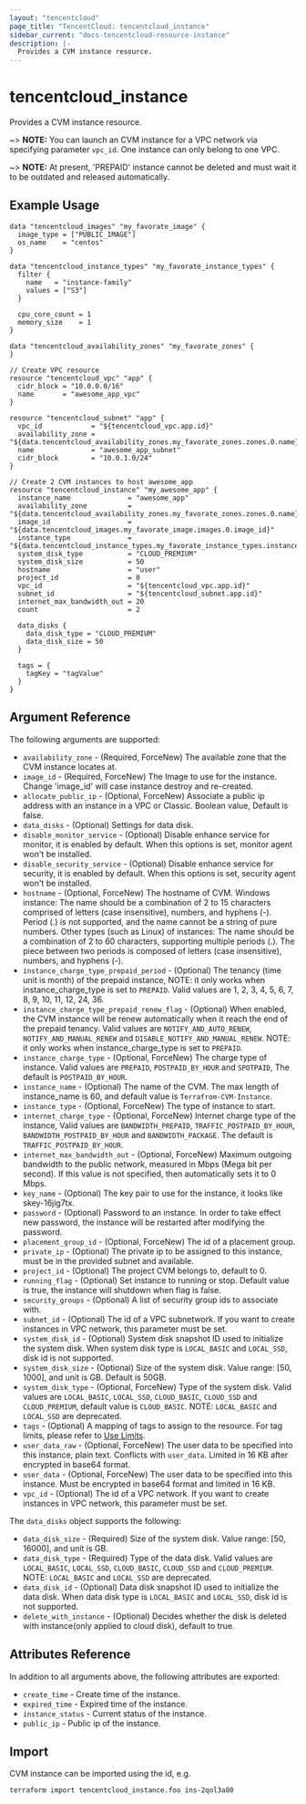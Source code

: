 ```yaml
---
layout: "tencentcloud"
page_title: "TencentCloud: tencentcloud_instance"
sidebar_current: "docs-tencentcloud-resource-instance"
description: |-
  Provides a CVM instance resource.
---
```


# tencentcloud_instance

Provides a CVM instance resource.

~> **NOTE:** You can launch an CVM instance for a VPC network via specifying parameter `vpc_id`. One instance can only belong to one VPC.

~> **NOTE:** At present, 'PREPAID' instance cannot be deleted and must wait it to be outdated and released automatically.

## Example Usage

```hcl
data "tencentcloud_images" "my_favorate_image" {
  image_type = ["PUBLIC_IMAGE"]
  os_name    = "centos"
}

data "tencentcloud_instance_types" "my_favorate_instance_types" {
  filter {
    name   = "instance-family"
    values = ["S3"]
  }

  cpu_core_count = 1
  memory_size    = 1
}

data "tencentcloud_availability_zones" "my_favorate_zones" {
}

// Create VPC resource
resource "tencentcloud_vpc" "app" {
  cidr_block = "10.0.0.0/16"
  name       = "awesome_app_vpc"
}

resource "tencentcloud_subnet" "app" {
  vpc_id            = "${tencentcloud_vpc.app.id}"
  availability_zone = "${data.tencentcloud_availability_zones.my_favorate_zones.zones.0.name}"
  name              = "awesome_app_subnet"
  cidr_block        = "10.0.1.0/24"
}

// Create 2 CVM instances to host awesome_app
resource "tencentcloud_instance" "my_awesome_app" {
  instance_name              = "awesome_app"
  availability_zone          = "${data.tencentcloud_availability_zones.my_favorate_zones.zones.0.name}"
  image_id                   = "${data.tencentcloud_images.my_favorate_image.images.0.image_id}"
  instance_type              = "${data.tencentcloud_instance_types.my_favorate_instance_types.instance_types.0.instance_type}"
  system_disk_type           = "CLOUD_PREMIUM"
  system_disk_size           = 50
  hostname                   = "user"
  project_id                 = 0
  vpc_id                     = "${tencentcloud_vpc.app.id}"
  subnet_id                  = "${tencentcloud_subnet.app.id}"
  internet_max_bandwidth_out = 20
  count                      = 2

  data_disks {
    data_disk_type = "CLOUD_PREMIUM"
    data_disk_size = 50
  }

  tags = {
    tagKey = "tagValue"
  }
}
```

## Argument Reference

The following arguments are supported:

* `availability_zone` - (Required, ForceNew) The available zone that the CVM instance locates at.
* `image_id` - (Required, ForceNew) The Image to use for the instance. Change 'image_id' will case instance destroy and re-created.
* `allocate_public_ip` - (Optional, ForceNew) Associate a public ip address with an instance in a VPC or Classic. Boolean value, Default is false.
* `data_disks` - (Optional) Settings for data disk.
* `disable_monitor_service` - (Optional) Disable enhance service for monitor, it is enabled by default. When this options is set, monitor agent won't be installed.
* `disable_security_service` - (Optional) Disable enhance service for security, it is enabled by default. When this options is set, security agent won't be installed.
* `hostname` - (Optional, ForceNew) The hostname of CVM. Windows instance: The name should be a combination of 2 to 15 characters comprised of letters (case insensitive), numbers, and hyphens (-). Period (.) is not supported, and the name cannot be a string of pure numbers. Other types (such as Linux) of instances: The name should be a combination of 2 to 60 characters, supporting multiple periods (.). The piece between two periods is composed of letters (case insensitive), numbers, and hyphens (-).
* `instance_charge_type_prepaid_period` - (Optional) The tenancy (time unit is month) of the prepaid instance, NOTE: it only works when instance_charge_type is set to `PREPAID`. Valid values are 1, 2, 3, 4, 5, 6, 7, 8, 9, 10, 11, 12, 24, 36.
* `instance_charge_type_prepaid_renew_flag` - (Optional) When enabled, the CVM instance will be renew automatically when it reach the end of the prepaid tenancy. Valid values are `NOTIFY_AND_AUTO_RENEW`, `NOTIFY_AND_MANUAL_RENEW` and `DISABLE_NOTIFY_AND_MANUAL_RENEW`. NOTE: it only works when instance_charge_type is set to `PREPAID`.
* `instance_charge_type` - (Optional, ForceNew) The charge type of instance. Valid values are `PREPAID`, `POSTPAID_BY_HOUR` and `SPOTPAID`, The default is `POSTPAID_BY_HOUR`.
* `instance_name` - (Optional) The name of the CVM. The max length of instance_name is 60, and default value is `Terrafrom-CVM-Instance`.
* `instance_type` - (Optional, ForceNew) The type of instance to start.
* `internet_charge_type` - (Optional, ForceNew) Internet charge type of the instance, Valid values are `BANDWIDTH_PREPAID`, `TRAFFIC_POSTPAID_BY_HOUR`, `BANDWIDTH_POSTPAID_BY_HOUR` and `BANDWIDTH_PACKAGE`. The default is `TRAFFIC_POSTPAID_BY_HOUR`.
* `internet_max_bandwidth_out` - (Optional, ForceNew) Maximum outgoing bandwidth to the public network, measured in Mbps (Mega bit per second). If this value is not specified, then automatically sets it to 0 Mbps.
* `key_name` - (Optional) The key pair to use for the instance, it looks like skey-16jig7tx.
* `password` - (Optional) Password to an instance. In order to take effect new password, the instance will be restarted after modifying the password.
* `placement_group_id` - (Optional, ForceNew) The id of a placement group.
* `private_ip` - (Optional) The private ip to be assigned to this instance, must be in the provided subnet and available.
* `project_id` - (Optional) The project CVM belongs to, default to 0.
* `running_flag` - (Optional) Set instance to running or stop. Default value is true, the instance will shutdown when flag is false.
* `security_groups` - (Optional) A list of security group ids to associate with.
* `subnet_id` - (Optional) The id of a VPC subnetwork. If you want to create instances in VPC network, this parameter must be set.
* `system_disk_id` - (Optional) System disk snapshot ID used to initialize the system disk. When system disk type is `LOCAL_BASIC` and `LOCAL_SSD`, disk id is not supported.
* `system_disk_size` - (Optional) Size of the system disk. Value range: [50, 1000], and unit is GB. Default is 50GB.
* `system_disk_type` - (Optional, ForceNew) Type of the system disk. Valid values are `LOCAL_BASIC`, `LOCAL_SSD`, `CLOUD_BASIC`, `CLOUD_SSD` and `CLOUD_PREMIUM`, default value is `CLOUD_BASIC`. NOTE: `LOCAL_BASIC` and `LOCAL_SSD` are deprecated.
* `tags` - (Optional) A mapping of tags to assign to the resource. For tag limits, please refer to [Use Limits](https://intl.cloud.tencent.com/document/product/651/13354).
* `user_data_raw` - (Optional, ForceNew) The user data to be specified into this instance, plain text. Conflicts with `user_data`. Limited in 16 KB after encrypted in base64 format.
* `user_data` - (Optional, ForceNew) The user data to be specified into this instance. Must be encrypted in base64 format and limited in 16 KB.
* `vpc_id` - (Optional) The id of a VPC network. If you want to create instances in VPC network, this parameter must be set.

The `data_disks` object supports the following:

* `data_disk_size` - (Required) Size of the system disk. Value range: [50, 16000], and unit is GB.
* `data_disk_type` - (Required) Type of the data disk. Valid values are `LOCAL_BASIC`, `LOCAL_SSD`, `CLOUD_BASIC`, `CLOUD_SSD` and `CLOUD_PREMIUM`. NOTE: `LOCAL_BASIC` and `LOCAL_SSD` are deprecated.
* `data_disk_id` - (Optional) Data disk snapshot ID used to initialize the data disk. When data disk type is `LOCAL_BASIC` and `LOCAL_SSD`, disk id is not supported.
* `delete_with_instance` - (Optional) Decides whether the disk is deleted with instance(only applied to cloud disk), default to true.

## Attributes Reference

In addition to all arguments above, the following attributes are exported:

* `create_time` - Create time of the instance.
* `expired_time` - Expired time of the instance.
* `instance_status` - Current status of the instance.
* `public_ip` - Public ip of the instance.


## Import

CVM instance can be imported using the id, e.g.

```
terraform import tencentcloud_instance.foo ins-2qol3a80
```

